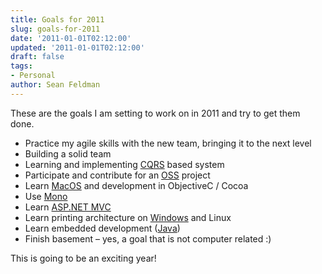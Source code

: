 ```yaml
---
title: Goals for 2011
slug: goals-for-2011
date: '2011-01-01T02:12:00'
updated: '2011-01-01T02:12:00'
draft: false
tags:
- Personal
author: Sean Feldman
---
```



These are the goals I am setting to work on in 2011 and try to get them done.

* Practice my agile skills with the new team, bringing it to the next level
* Building a solid team
* Learning and implementing [CQRS](http://www.udidahan.com/2009/12/09/clarified-cqrs/) based system
* Participate and contribute for an [OSS](http://en.wikipedia.org/wiki/Open-source_software) project
* Learn [MacOS](http://www.apple.com/macosx/) and development in ObjectiveC / Cocoa
* Use [Mono](http://www.mono-project.com)
* Learn [ASP.NET MVC](http://www.asp.net/mvc)
* Learn printing architecture on [Windows](http://msdn.microsoft.com/en-us/library/ee380649%28PROT.10%29.aspx) and Linux
* Learn embedded development ([Java](http://www.oracle.com/technetwork/java/index.html))
* Finish basement – yes, a goal that is not computer related :)

This is going to be an exciting year!


